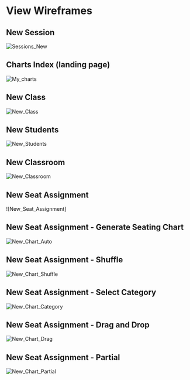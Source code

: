 # View Wireframes

## New Session
![Sessions_New]

## Charts Index (landing page)
![My_charts]

## New Class
![New_Class]

## New Students
![New_Students]

## New Classroom
![New_Classroom]

## New Seat Assignment
![New_Seat_Assignment]

## New Seat Assignment - Generate Seating Chart
![New_Chart_Auto]

## New Seat Assignment - Shuffle
![New_Chart_Shuffle]

## New Seat Assignment - Select Category
![New_Chart_Category]

## New Seat Assignment - Drag and Drop
![New_Chart_Drag]

## New Seat Assignment - Partial
![New_Chart_Partial]


[Sessions_New]: ./wireframes/sessions_new.png
[My_Charts]: ./wireframes/my_charts.png
[New_Class]: ./wireframes/new_class.png
[New_Students]: ./wireframes/new_students.png
[New_Classroom]: ./wireframes/new_classroom.png
[New_Seat_Sssignment]: ./wireframes/new_seat_assignment.png
[New_Chart_Auto]: ./wireframes/new_chart_auto.png
[New_Chart_Shuffle]: ./wireframes/new_chart_shuffle.png
[New_Chart_Category]: ./wireframes/new_chart_category.png
[New_Chart_Drag]: ./wireframes/new_chart_drag.png
[New_Chart_Partial]: ./wireframes/new_chart_partial.png
